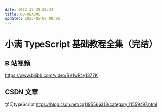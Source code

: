 ```yaml
---
date: 2022-12-29 20:34
title: 00-README
updated: 2023-05-08 09:06
---
```


# 小满 TypeScript 基础教程全集（完结）

## B 站视频
https://www.bilibili.com/video/BV1wR4y1377K

## CSDN 文章
学习typeScript
https://blog.csdn.net/qq1195566313/category_11559497.html